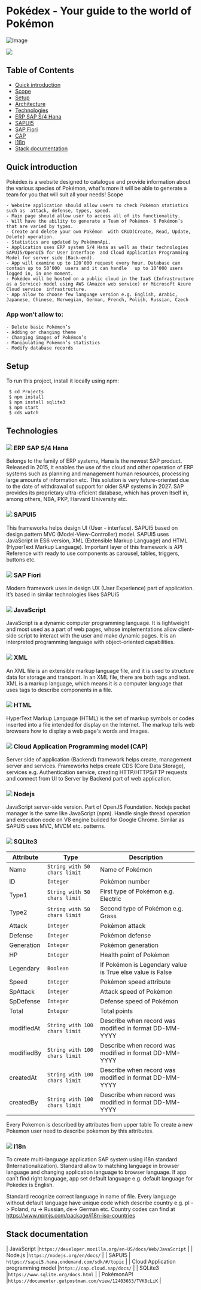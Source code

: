 # Pokédex - Your guide to the world of Pokémon

![Image](./images/pokemon.png)

[![](./images/yt.png)](https://www.youtube.com/watch?v=ferXnJM0GI8)

## Table of Contents

* [Quick introduction](#quick-introduction)	
* [Scope](#scope)	
* [Setup](#setup)
* [Architecture](#architecture)
* [Technologies](#technologies)	
* [ERP SAP S/4 Hana](#ERP-SAP-S/4-Hana)	
* [SAPUI5](#SAPUI5)	
* [SAP Fiori](#sap-Fiori)	
* [CAP](#cap)	
* [I18n](#i18n)
* [Stack documentation](#Stack-documentation)


## Quick introduction

Pokédex is a website designed to catalogue and provide information about the various species of Pokémon, what's more it will be able to generate a team for you that will suit all your needs!
Scope

	- Website application should allow users to check Pokémon statistics such as  attack, defense, types, speed.
	- Main page should allow user to access all of its functionality.
	- Will have the ability to generate a Team of Pokémon- 6 Pokémon’s that are varied by types.
	- Create and delete your own Pokémon  with CRUD(Create, Read, Update, Delete) operation.
	- Statistics are updated by PokémonApi.
	- Application uses ERP system S/4 Hana as well as their technologies SAPUI5/OpenUI5 for User Interface  and Cloud Application Programming Model for server side (Back-end).
	- App will examine up to 120’000 request every hour. Database can contain up to 50’000  users and it can handle   up to 10’000 users logged in, in one moment. 
	- Pokédex will be hosted on a public cloud in the IaaS (Infrastructure as a Service) model using AWS (Amazon web service) or Microsoft Azure Cloud service 	infrastructure.
	- App allow to choose few language version e.g. English, Arabic, Japanese, Chinese, Norwegian, German, French, Polish, Russian, Czech 

### App won’t allow to:

	- Delete basic Pokémon’s
	- Adding or changing theme
	- Changing images of Pokémon’s
	- Manipulating Pokémon’s statistics
	- Modify database records 
	
## Setup
 To run this project, install it locally using npm:

```
 $ cd Projects
 $ npm install
 $ npm install sqlite3
 $ npm start
 $ cds watch 
```

## Technologies

 ### ![](./images/sap.png) ERP SAP S/4 Hana 

Belongs to the family of ERP systems, Hana is the newest SAP product. Released in 2015, it enables the use of the cloud and other operation of ERP systems such as planning and management human resources, processing large amounts of information etc. This solution is very future-oriented due to the date of withdrawal of support for older SAP systems in 2027. SAP provides its proprietary ultra-eficient database, which has proven itself in, among others, NBA, PKP, Harvard University etc.

### ![](./images/sapui5.png) SAPUI5

This frameworks helps design UI (User - interface). SAPUI5 based on design pattern MVC (Model-View-Controller) model. SAPUI5 uses JavaScript in ES6 version, XML (Extensible Markup Language) and HTML (HyperText Markup Language). Important layer of this framework is API Reference with ready to use components as carousel, tables, triggers, buttons etc. 
 

### ![](./images/fiori.png) SAP Fiori

Modern framework uses in design UX (User Experience) part of application. It’s based in similar technologies likes SAPUI5 


### ![](./images/js.png) JavaScript 
JavaScript is a dynamic computer programming language. It is lightweight and most used as a part of web pages, whose implementations allow client-side script to interact with the user and make dynamic pages. It is an interpreted programming language with object-oriented capabilities.

### ![](./images/xml.png) XML
An XML file is an extensible markup language file, and it is used to structure data for storage and transport. In an XML file, there are both tags and text.  XML is a markup language, which means it is a computer language that uses tags to describe components in a file.

### ![](./images/html5.png) HTML
HyperText Markup Language (HTML) is the set of markup symbols or codes inserted into a file intended for display on the Internet. The markup tells web browsers how to display a web page's words and images.


### ![](./images/cap.png) Cloud Application Programming model (CAP)

Server side of application (Backend) framework helps create, management server and services. Frameworks helps create CDS (Core Data Storage), services e.g. Authentication service, creating HTTP/HTTPS/FTP requests and  connect from UI to Server by Backend part of web application.

### ![](./images/nodejs.png) Nodejs 

JavaScript server-side version. Part of OpenJS Foundation. Nodejs packet manager is the same like JavaScript (npm). Handle single thread operation and execution code on V8 engine builded for Google Chrome. Similar as SAPUI5 uses MVC, MVCM etc. patterns. 


### ![](./images/sqlite3.png) SQLite3 

|Attribute	|Type				|Description
| --------------|-------------------------------|----------------------------------------------------------------|
|Name		|`String with 50 chars limit`	|Name of Pokémon
|ID		|`Integer`			|Pokémon number
|Type1		|`String with 50 chars limit`	|First type of Pokémon e.g. Electric
|Type2		|`String with 50 chars limit`	|Second type of Pokémon e.g. Grass
|Attack		|`Integer`			|	Pokémon attack
|Defense	|`Integer`			|	Pokémon defense
|Generation	|`Integer`			|	Pokémon generation
|HP		|`Integer`			|	Health point of Pokémon
|Legendary	|`Boolean`			|	If Pokémon is Legendary value is True else value is False
|Speed		|`Integer`			|	Pokémon speed attribute
|SpAttack	|`Integer`			|	Attack speed of Pokémon
|SpDefense	|`Integer`			|	Defense speed of Pokémon
|Total		|`Integer`			|	Total points
|modifiedAt	|`String with 100 chars limit`	|Describe when record was modified in format DD-MM-YYYY
|modifiedBy	|`String with 100 chars limit`	|Describe when record was modified in format DD-MM-YYYY
|createdAt	|`String with 100 chars limit`	|Describe when record was modified in format DD-MM-YYYY
|createdBy	|`String with 100 chars limit`	|Describe when record was modified in format DD-MM-YYYY


Every Pokemon is described by attributes from upper table To create a new Pokemon user need to describe pokemon by this attributes.   

### ![](./images/i18n.png) I18n 

To create multi-language application SAP system using i18n standard (Internationalization). Standard allow to matching language in browser language and changing application language to browser language. If app can’t find right language, app set default language e.g. default language for Pokedex is English.

 
Standard recognize correct language in name of file. Every language without default language have unique code which describe country e.g.  pl -> Poland, ru -> Russian, de-> German etc. 
Country codes can find at https://www.npmjs.com/package/i18n-iso-countries

## Stack documentation

| JavaScript	 			|`https://developer.mozilla.org/en-US/docs/Web/JavaScript`  |
| Node.js 				|`https://nodejs.org/en/docs/`                              |
| SAPUI5 				|	`https://sapui5.hana.ondemand.com/sdk/#/topic`      |
| Cloud Application programming model 	|`https://cap.cloud.sap/docs/`                              |
| SQLite3 				|`https://www.sqlite.org/docs.html`			    |
| PokémonAPI				|`https://documenter.getpostman.com/view/12403653/TVK8cLiK` |

